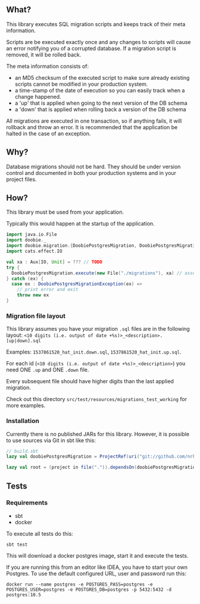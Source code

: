 ## What?

This library executes SQL migration scripts and keeps track of their meta information.

Scripts are be executed exactly once and any changes to scripts will cause an error notifying you of a corrupted database. If a migration script is removed, it will be rolled back.

The meta information consists of:

- an MD5 checksum of the executed script to make sure already existing scripts cannot be modified in your production system.
- a time-stamp of the date of execution so you can easily track when a change happened.
- a 'up' that is applied when going to the next version of the DB schema
- a 'down' that is applied when rolling back a version of the DB schema 

All migrations are executed in one transaction, so if anything fails, it will rollback and throw an error.
It is recommended that the application be halted in the case of an exception.

## Why?

Database migrations should not be hard. They should be under version control and documented in both your production systems and in your project files.

## How?

This library must be used from your application.

Typically this would happen at the startup of the application.

```scala
import java.io.File
import doobie._
import doobie.migration.{DoobiePostgresMigration, DoobiePostgresMigrationException}
import cats.effect.IO

val xa : Aux[IO, Unit] = ??? // TODO
try {
  DoobiePostgresMigration.execute(new File("./migrations"), xa) // assumes you have migrations in this dir
} catch (ex) {
  case ex : DoobiePostgresMigrationException(ex) =>
    // print error and exit
    throw new ex
}

```

### Migration file layout

This library assumes you have your migration `.sql` files are in the following layout:
`<10 digits (i.e. output of date +%s)>_<description>.[up|down].sql`

Examples: `1537861520_hat_init.down.sql`, `1537861520_hat_init.up.sql`.

For each id (`<10 digits (i.e. output of date +%s)>_<description>`) you need ONE `.up` and ONE `.down` file.

Every subsequent file should have higher digits than the last applied migration.

Check out this directory `src/test/resources/migrations_test_working` for more examples. 

### Installation

Currently there is no published JARs for this library.
However, it is possible to use sources via Git in sbt like this:

```scala
// build.sbt
lazy val doobiePostgresMigration = ProjectRef(uri("git://github.com/nrkno/doobie-postgres-migration.git"), "doobie-postgres-migration")

lazy val root = (project in file(".")).dependsOn(doobiePostgresMigration)
```

## Tests
### Requirements
- sbt
- docker
 
To execute all tests do this:

`sbt test`

This will download a docker postgres image, start it and execute the tests.

If you are running this from an editor like IDEA, you have to start your own Postgres.
To use the default configured URL, user and password run this:

```docker run --name postgres -e POSTGRES_PASS=postgres -e POSTGRES_USER=postgres -e POSTGRES_DB=postgres -p 5432:5432 -d postgres:10.5```
